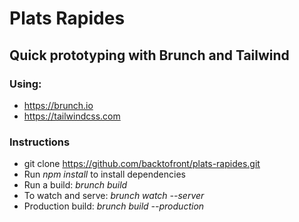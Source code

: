# Plats Rapides
## Quick prototyping with Brunch and Tailwind

### Using: 

- https://brunch.io
- https://tailwindcss.com

### Instructions

- git clone https://github.com/backtofront/plats-rapides.git
- Run *npm install* to install dependencies
- Run a build: *brunch build*
- To watch and serve: *brunch watch --server*
- Production build: *brunch build --production*
